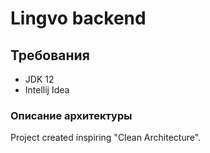 # Lingvo backend

## Требования

- JDK 12
- Intellij Idea

### Описание архитектуры
Project created inspiring "Clean Architecture".



